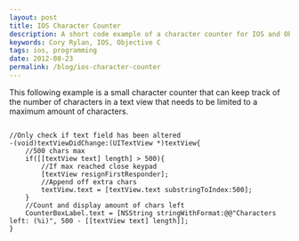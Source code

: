 ```yaml
---
layout: post
title: IOS Character Counter
description: A short code example of a character counter for IOS and Objective C
keywords: Cory Rylan, IOS, Objective C
tags: ios, programming
date: 2012-08-23
permalink: /blog/ios-character-counter
---
```


This following example is a small character counter that can keep track of the number
of characters in a text view that needs to be limited to a maximum amount of characters.

<pre class="language-clike">
<code>
//Only check if text field has been altered
-(void)textViewDidChange:(UITextView *)textView{
    //500 chars max 
    if([[textView text] length] > 500){
        //If max reached close keypad        
        [textView resignFirstResponder];
        //Append off extra chars       
        textView.text = [textView.text substringToIndex:500];
    }
    //Count and display amount of chars left
    CounterBoxLabel.text = [NSString stringWithFormat:@@"Characters left: (%i)", 500 - [[textView text] length]]; 
}
</code>
</pre>